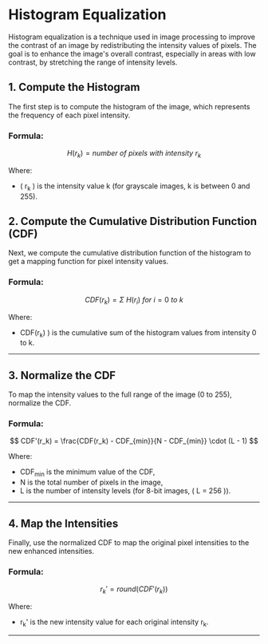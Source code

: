 # Histogram Equalization

Histogram equalization is a technique used in image processing to improve the contrast of an image by redistributing the intensity values of pixels. The goal is to enhance the image's overall contrast, especially in areas with low contrast, by stretching the range of intensity levels.

## 1. Compute the Histogram

The first step is to compute the histogram of the image, which represents the frequency of each pixel intensity.

### Formula:

$$
H(r_k) = number\ of\ pixels\ with\ intensity\ r_k
$$

Where:

- \( r<sub>k</sub> \) is the intensity value k (for grayscale images, k is between 0 and 255).

## 2. Compute the Cumulative Distribution Function (CDF)

Next, we compute the cumulative distribution function of the histogram to get a mapping function for pixel intensity values.

### Formula:

$$
CDF(r_k) = Σ\ H(r_i)\ for\ i = 0\ to\ k
$$

Where:

- CDF(r<sub>k</sub>) \) is the cumulative sum of the histogram values from intensity 0 to k.

---

## 3. Normalize the CDF

To map the intensity values to the full range of the image (0 to 255), normalize the CDF.

### Formula:

$$
CDF'(r_k) = \frac{CDF(r_k) - CDF_{min}}{N - CDF_{min}} \cdot (L - 1)
$$

Where:

- CDF<sub>min</sub> is the minimum value of the CDF,
- N is the total number of pixels in the image,
- L is the number of intensity levels (for 8-bit images, \( L = 256 \)).

---

## 4. Map the Intensities

Finally, use the normalized CDF to map the original pixel intensities to the new enhanced intensities.

### Formula:

$$
r_k' = round(CDF'(r_k))
$$

Where:

- r<sub>k</sub>' is the new intensity value for each original intensity r<sub>k</sub>.

---
